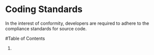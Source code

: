 Coding Standards
=====

In the interest of conformity, developers are required to adhere to the compliance standards for source code.

#Table of Contents
1. []()